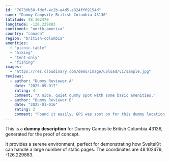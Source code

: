 ```yaml
---
id: "76730b50-fdef-4c2b-a4d5-e324ff69154d"
name: "Dummy Campsite British Columbia 43136"
latitude: 48.102479
longitude: -126.229883
continent: "north-america"
country: "canada"
region: "british-columbia"
amenities:
  - "picnic-table"
  - "hiking"
  - "tent-only"
  - "fishing"
images:
  - "https://res.cloudinary.com/demo/image/upload/v1/sample.jpg"
reviews:
  - author: "Dummy Reviewer A"
    date: "2025-09-017"
    rating: 4
    comment: "A nice, quiet dummy spot with some basic amenities."
  - author: "Dummy Reviewer B"
    date: "2025-01-016"
    rating: 2
    comment: "Found it easily. GPS was spot on for this dummy location."
---
```


This is a **dummy description** for Dummy Campsite British Columbia 43136, generated for the proof of concept.

It provides a serene environment, perfect for demonstrating how SvelteKit can handle a large number of static pages. The coordinates are 48.102479, -126.229883.
